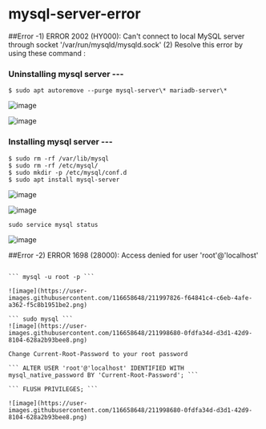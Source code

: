 # mysql-server-error

##Error -1)
ERROR 2002 (HY000): Can't connect to local MySQL server through socket '/var/run/mysqld/mysqld.sock' (2)
Resolve this error by using these command :

### Uninstalling mysql server ---

``` $ sudo apt autoremove --purge mysql-server\* mariadb-server\*  ```

![image](https://user-images.githubusercontent.com/116658648/211995692-e5412133-135b-42fe-814d-54e6a3d59d52.png)

![image](https://user-images.githubusercontent.com/116658648/211995767-499149aa-384f-4cec-8857-3e58b8a16918.png)

### Installing mysql server ---

```
$ sudo rm -rf /var/lib/mysql
$ sudo rm -rf /etc/mysql/
$ sudo mkdir -p /etc/mysql/conf.d
$ sudo apt install mysql-server
```

![image](https://user-images.githubusercontent.com/116658648/211996113-1a323b48-ddf6-4658-8cbe-70358b50b95b.png)

![image](https://user-images.githubusercontent.com/116658648/211997109-d214a2b0-ca63-4f26-b10e-3cd907a73635.png)

```
sudo service mysql status

```
![image](https://user-images.githubusercontent.com/116658648/211996944-d8a6dbb9-61f1-4392-81f5-4dcc4fbb8d24.png)

##Error -2)
ERROR 1698 (28000): Access denied for user 'root'@'localhost'
```

``` mysql -u root -p ```

![image](https://user-images.githubusercontent.com/116658648/211997826-f64841c4-c6eb-4afe-a362-f5c8b1951be2.png)

``` sudo mysql ```
![image](https://user-images.githubusercontent.com/116658648/211998680-0fdfa34d-d3d1-42d9-8104-628a2b93bee8.png)

Change Current-Root-Password to your root password 

``` ALTER USER 'root'@'localhost' IDENTIFIED WITH mysql_native_password BY 'Current-Root-Password'; ```

``` FLUSH PRIVILEGES; ```

![image](https://user-images.githubusercontent.com/116658648/211998680-0fdfa34d-d3d1-42d9-8104-628a2b93bee8.png)








 

